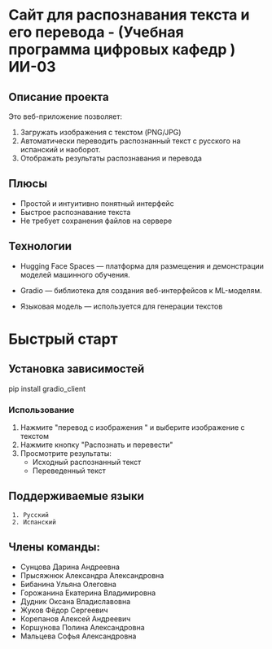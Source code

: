 #  Сайт для распознавания текста и его перевода - (Учебная программа цифровых кафедр ) ИИ-03

##  Описание проекта

Это веб-приложение позволяет:
1. Загружать изображения с текстом (PNG/JPG)
2. Автоматически переводить распознанный текст с русского на испанский и наоборот.
3. Отображать результаты распознавания и перевода

## Плюсы
- Простой и интуитивно понятный интерфейс
- Быстрое распознавание текста
- Не требует сохранения файлов на сервере

## Технологии

- Hugging Face Spaces — платформа для размещения и демонстрации моделей машинного обучения.

- Gradio — библиотека для создания веб-интерфейсов к ML-моделям.

- Языковая модель — используется для генерации текстов

# Быстрый старт

## Установка зависимостей

pip install gradio_client

### Использование

1. Нажмите "перевод с изображения " и выберите изображение с текстом
2. Нажмите кнопку "Распознать и перевести"
3. Просмотрите результаты:
   - Исходный распознанный текст
   - Переведенный текст

##  Поддерживаемые языки

     1. Русский
     2. Испанский

## Члены команды:
- Сунцова Дарина Андреевна
- Прысяжнюк Александра Александровна
- Бибанина Ульяна Олеговна
- Горожанина Екатерина Владимировна
- Дудник Оксана Владиславовна
- Жуков Фёдор Сергеевич
- Корепанов Алексей Андреевич
- Коршунова Полина Александровна
- Мальцева Софья Александровна 
